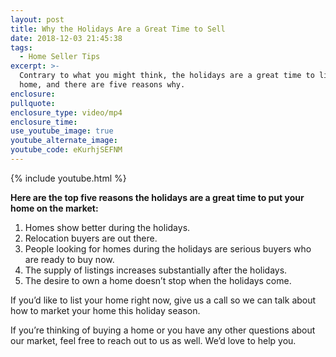 ```yaml
---
layout: post
title: Why the Holidays Are a Great Time to Sell
date: 2018-12-03 21:45:38
tags:
  - Home Seller Tips
excerpt: >-
  Contrary to what you might think, the holidays are a great time to list your
  home, and there are five reasons why.
enclosure:
pullquote:
enclosure_type: video/mp4
enclosure_time:
use_youtube_image: true
youtube_alternate_image:
youtube_code: eKurhjSEFNM
---
```


{% include youtube.html %}

**Here are the top five reasons the holidays are a great time to put your home on the market:**

1. Homes show better during the holidays.
2. Relocation buyers are out there.
3. People looking for homes during the holidays are serious buyers who are ready to buy now.
4. The supply of listings increases substantially after the holidays.
5. The desire to own a home doesn’t stop when the holidays come.

If you’d like to list your home right now, give us a call so we can talk about how to market your home this holiday season.

If you’re thinking of buying a home or you have any other questions about our market, feel free to reach out to us as well. We’d love to help you.

&nbsp;